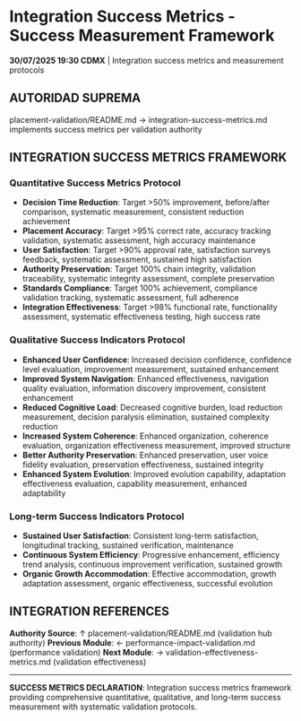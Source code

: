 # Integration Success Metrics - Success Measurement Framework

**30/07/2025 19:30 CDMX** | Integration success metrics and measurement protocols

## AUTORIDAD SUPREMA
placement-validation/README.md → integration-success-metrics.md implements success metrics per validation authority

## INTEGRATION SUCCESS METRICS FRAMEWORK

### **Quantitative Success Metrics Protocol**
- **Decision Time Reduction**: Target >50% improvement, before/after comparison, systematic measurement, consistent reduction achievement
- **Placement Accuracy**: Target >95% correct rate, accuracy tracking validation, systematic assessment, high accuracy maintenance
- **User Satisfaction**: Target >90% approval rate, satisfaction surveys feedback, systematic assessment, sustained high satisfaction
- **Authority Preservation**: Target 100% chain integrity, validation traceability, systematic integrity assessment, complete preservation
- **Standards Compliance**: Target 100% achievement, compliance validation tracking, systematic assessment, full adherence
- **Integration Effectiveness**: Target >98% functional rate, functionality assessment, systematic effectiveness testing, high success rate

### **Qualitative Success Indicators Protocol**
- **Enhanced User Confidence**: Increased decision confidence, confidence level evaluation, improvement measurement, sustained enhancement
- **Improved System Navigation**: Enhanced effectiveness, navigation quality evaluation, information discovery improvement, consistent enhancement
- **Reduced Cognitive Load**: Decreased cognitive burden, load reduction measurement, decision paralysis elimination, sustained complexity reduction
- **Increased System Coherence**: Enhanced organization, coherence evaluation, organization effectiveness measurement, improved structure
- **Better Authority Preservation**: Enhanced preservation, user voice fidelity evaluation, preservation effectiveness, sustained integrity
- **Enhanced System Evolution**: Improved evolution capability, adaptation effectiveness evaluation, capability measurement, enhanced adaptability

### **Long-term Success Indicators Protocol**
- **Sustained User Satisfaction**: Consistent long-term satisfaction, longitudinal tracking, sustained verification, maintenance
- **Continuous System Efficiency**: Progressive enhancement, efficiency trend analysis, continuous improvement verification, sustained growth
- **Organic Growth Accommodation**: Effective accommodation, growth adaptation assessment, organic effectiveness, successful evolution

## INTEGRATION REFERENCES

**Authority Source**: ↑ placement-validation/README.md (validation hub authority)
**Previous Module**: ← performance-impact-validation.md (performance validation)
**Next Module**: → validation-effectiveness-metrics.md (validation effectiveness)

---

**SUCCESS METRICS DECLARATION**: Integration success metrics framework providing comprehensive quantitative, qualitative, and long-term success measurement with systematic validation protocols.